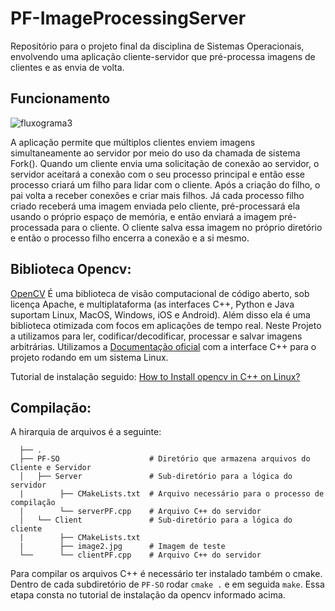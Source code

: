 # PF-ImageProcessingServer
Repositório para o projeto final da disciplina de Sistemas Operacionais, envolvendo uma aplicação cliente-servidor que pré-processa imagens de clientes e as envia de volta.

## Funcionamento

![fluxograma3](https://github.com/ermeson-alves/PF-ImageProcessingServer/assets/109031995/63d845fc-3de2-4b3d-8491-ab7884985bf4)

A aplicação permite que múltiplos clientes enviem imagens simultaneamente ao servidor por meio do uso da chamada de sistema Fork(). Quando um cliente envia uma solicitação de conexão ao servidor, o servidor aceitará a conexão com o seu processo principal e então esse processo criará um filho para lidar com o cliente. Após a criação do filho, o pai volta a receber conexões e criar mais filhos. Já cada processo filho criado receberá uma imagem enviada pelo cliente, pré-processará ela usando o próprio espaço de memória, e então enviará a imagem pré-processada para o cliente. O cliente salva essa imagem no próprio diretório e então o processo filho encerra a conexão e a si mesmo.

## Biblioteca Opencv:
[OpenCV](https://opencv.org/) É uma biblioteca de visão computacional de código aberto, sob licença Apache, e multiplataforma (as interfaces C++, Python e Java suportam Linux, MacOS, Windows, iOS e Android). Além disso ela é uma biblioteca otimizada com focos em aplicações de tempo real. Neste Projeto a utilizamos para ler, codificar/decodificar, processar e salvar imagens arbitrárias.
Utilizamos a [Documentação oficial](https://docs.opencv.org/4.8.0/) com a interface C++ para o projeto rodando em um sistema Linux.

Tutorial de instalação seguido: [How to Install opencv in C++ on Linux?](https://www.geeksforgeeks.org/how-to-install-opencv-in-c-on-linux/)

## Compilação:
A hirarquia de arquivos é a seguinte:
  ```
    ├── .
    ├── PF-SO                    # Diretório que armazena arquivos do Cliente e Servidor
    │   ├── Server               # Sub-diretório para a lógica do servidor
    |        ├── CMakeLists.txt  # Arquivo necessário para o processo de compilação
    |        └── serverPF.cpp    # Arquivo C++ do servidor
    │   └── Client               # Sub-diretório para a lógica do cliente
    |        ├── CMakeLists.txt  
    |        ├── image2.jpg      # Imagem de teste
    └──      └── clientPF.cpp    # Arquivo C++ do servidor
  ```

Para compilar os arquivos C++ é necessário ter instalado também o cmake. Dentro de cada subdiretório de ```PF-SO``` rodar ```cmake .``` e em seguida ```make```. Essa etapa consta no tutorial de instalação da opencv informado acima.
